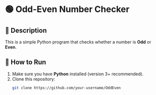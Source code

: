 # 🟢 Odd-Even Number Checker

## 📌 Description
This is a simple Python program that checks whether a number is **Odd** or **Even**.

## 🚀 How to Run
1. Make sure you have **Python** installed (version 3+ recommended).
2. Clone this repository:
   ```bash
   git clone https://github.com/your-username/OddEven
